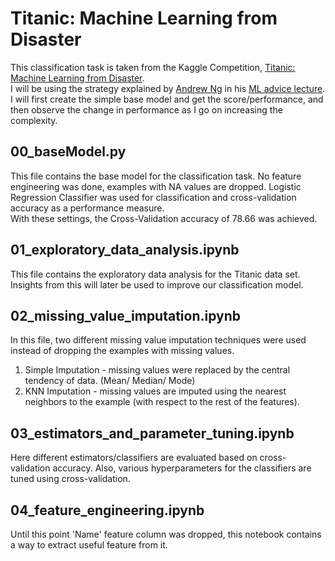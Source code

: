 # Titanic: Machine Learning from Disaster
This classification task is taken from the Kaggle Competition, [Titanic: Machine Learning from Disaster](https://www.kaggle.com/c/titanic).  
I will be using the strategy explained by [Andrew Ng](https://twitter.com/AndrewYNg) in his [ML advice lecture](https://bit.ly/3kqyiKB).
I will first create the simple base model and get the score/performance, and then observe the change in performance as I go on increasing the complexity.

## 00_baseModel.py
This file contains the base model for the classification task. 
No feature engineering was done, examples with NA values are dropped.
Logistic Regression Classifier was used for classification and cross-validation accuracy as a performance measure.  
With these settings, the Cross-Validation accuracy of 78.66 was achieved.

## 01_exploratory_data_analysis.ipynb
This file contains the exploratory data analysis for the Titanic data set.
Insights from this will later be used to improve our classification model.

## 02_missing_value_imputation.ipynb
In this file, two different missing value imputation techniques were used instead of dropping the examples with missing values. 
1. Simple Imputation - missing values were replaced by the central tendency of data. (Mean/ Median/ Mode)
2. KNN Imputation - missing values are imputed using the nearest neighbors to the example (with respect to the rest of the features).

## 03_estimators_and_parameter_tuning.ipynb
Here different estimators/classifiers are evaluated based on cross-validation accuracy. Also, various hyperparameters for the classifiers are tuned using cross-validation.

## 04_feature_engineering.ipynb  
Until this point 'Name' feature column was dropped, this notebook contains a way to extract useful feature from it.

